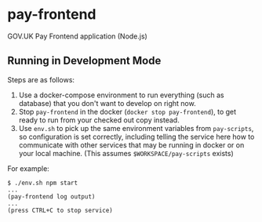 # pay-frontend
GOV.UK Pay Frontend application (Node.js)

## Running in Development Mode

Steps are as follows:

1. Use a docker-compose environment to run everything (such as database) that you don't want to develop on right now.
2. Stop `pay-frontend` in the docker (`docker stop pay-frontend`), to get ready to run from your checked out copy instead.
3. Use `env.sh` to pick up the same environment variables from `pay-scripts`, so configuration is set correctly, including telling the service here how to communicate with other services that may be running in docker or on your local machine. (This assumes `$WORKSPACE/pay-scripts` exists)

For example:

```
$ ./env.sh npm start
...
(pay-frontend log output)
...
(press CTRL+C to stop service)
```
